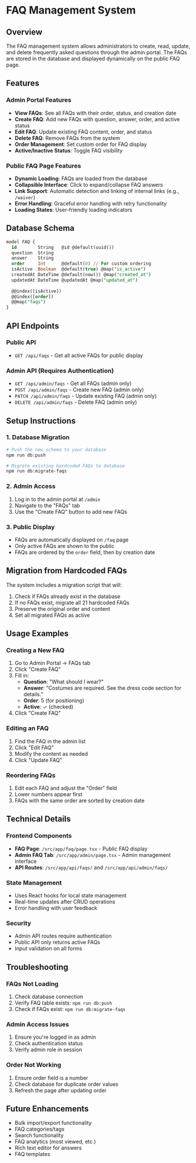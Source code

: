 # FAQ Management System

## Overview
The FAQ management system allows administrators to create, read, update, and delete frequently asked questions through the admin portal. The FAQs are stored in the database and displayed dynamically on the public FAQ page.

## Features

### Admin Portal Features
- **View FAQs**: See all FAQs with their order, status, and creation date
- **Create FAQ**: Add new FAQs with question, answer, order, and active status
- **Edit FAQ**: Update existing FAQ content, order, and status
- **Delete FAQ**: Remove FAQs from the system
- **Order Management**: Set custom order for FAQ display
- **Active/Inactive Status**: Toggle FAQ visibility

### Public FAQ Page Features
- **Dynamic Loading**: FAQs are loaded from the database
- **Collapsible Interface**: Click to expand/collapse FAQ answers
- **Link Support**: Automatic detection and linking of internal links (e.g., `/waiver`)
- **Error Handling**: Graceful error handling with retry functionality
- **Loading States**: User-friendly loading indicators

## Database Schema

```sql
model FAQ {
  id        String   @id @default(uuid())
  question  String
  answer    String
  order     Int      @default(0) // For custom ordering
  isActive  Boolean  @default(true) @map("is_active")
  createdAt DateTime @default(now()) @map("created_at")
  updatedAt DateTime @updatedAt @map("updated_at")
  
  @@index([isActive])
  @@index([order])
  @@map("faqs")
}
```

## API Endpoints

### Public API
- `GET /api/faqs` - Get all active FAQs for public display

### Admin API (Requires Authentication)
- `GET /api/admin/faqs` - Get all FAQs (admin only)
- `POST /api/admin/faqs` - Create new FAQ (admin only)
- `PATCH /api/admin/faqs` - Update existing FAQ (admin only)
- `DELETE /api/admin/faqs` - Delete FAQ (admin only)

## Setup Instructions

### 1. Database Migration
```bash
# Push the new schema to your database
npm run db:push

# Migrate existing hardcoded FAQs to database
npm run db:migrate-faqs
```

### 2. Admin Access
1. Log in to the admin portal at `/admin`
2. Navigate to the "FAQs" tab
3. Use the "Create FAQ" button to add new FAQs

### 3. Public Display
- FAQs are automatically displayed on `/faq` page
- Only active FAQs are shown to the public
- FAQs are ordered by the `order` field, then by creation date

## Migration from Hardcoded FAQs

The system includes a migration script that will:
1. Check if FAQs already exist in the database
2. If no FAQs exist, migrate all 21 hardcoded FAQs
3. Preserve the original order and content
4. Set all migrated FAQs as active

## Usage Examples

### Creating a New FAQ
1. Go to Admin Portal → FAQs tab
2. Click "Create FAQ"
3. Fill in:
   - **Question**: "What should I wear?"
   - **Answer**: "Costumes are required. See the dress code section for details."
   - **Order**: 5 (for positioning)
   - **Active**: ✓ (checked)
4. Click "Create FAQ"

### Editing an FAQ
1. Find the FAQ in the admin list
2. Click "Edit FAQ"
3. Modify the content as needed
4. Click "Update FAQ"

### Reordering FAQs
1. Edit each FAQ and adjust the "Order" field
2. Lower numbers appear first
3. FAQs with the same order are sorted by creation date

## Technical Details

### Frontend Components
- **FAQ Page**: `/src/app/faq/page.tsx` - Public FAQ display
- **Admin FAQ Tab**: `/src/app/admin/page.tsx` - Admin management interface
- **API Routes**: `/src/app/api/faqs/` and `/src/app/api/admin/faqs/`

### State Management
- Uses React hooks for local state management
- Real-time updates after CRUD operations
- Error handling with user feedback

### Security
- Admin API routes require authentication
- Public API only returns active FAQs
- Input validation on all forms

## Troubleshooting

### FAQs Not Loading
1. Check database connection
2. Verify FAQ table exists: `npm run db:push`
3. Check if FAQs exist: `npm run db:migrate-faqs`

### Admin Access Issues
1. Ensure you're logged in as admin
2. Check authentication status
3. Verify admin role in session

### Order Not Working
1. Ensure order field is a number
2. Check database for duplicate order values
3. Refresh the page after updating order

## Future Enhancements
- Bulk import/export functionality
- FAQ categories/tags
- Search functionality
- FAQ analytics (most viewed, etc.)
- Rich text editor for answers
- FAQ templates
